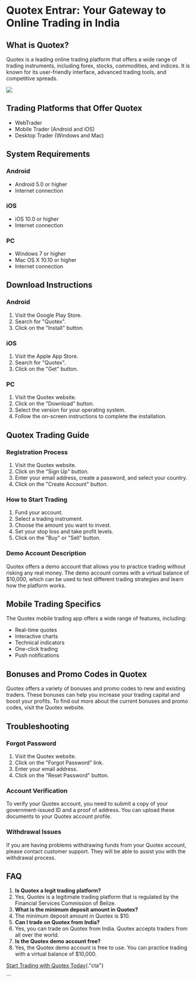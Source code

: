 # Quotex Entrar: Your Gateway to Online Trading in India

## What is Quotex?

Quotex is a leading online trading platform that offers a wide range of
trading instruments, including forex, stocks, commodities, and indices.
It is known for its user-friendly interface, advanced trading tools, and
competitive spreads.

[![](https://static.quotex.io/files/4_en/300_250.jpg)](https://traff.sbs/brokerqxlid)

## Trading Platforms that Offer Quotex

-   WebTrader
-   Mobile Trader (Android and iOS)
-   Desktop Trader (Windows and Mac)

## System Requirements

### Android

-   Android 5.0 or higher
-   Internet connection

### iOS

-   iOS 10.0 or higher
-   Internet connection

### PC

-   Windows 7 or higher
-   Mac OS X 10.10 or higher
-   Internet connection

## Download Instructions

### Android

1.  Visit the Google Play Store.
2.  Search for "Quotex".
3.  Click on the "Install" button.

### iOS

1.  Visit the Apple App Store.
2.  Search for "Quotex".
3.  Click on the "Get" button.

### PC

1.  Visit the Quotex website.
2.  Click on the "Download" button.
3.  Select the version for your operating system.
4.  Follow the on-screen instructions to complete the installation.

## Quotex Trading Guide

### Registration Process

1.  Visit the Quotex website.
2.  Click on the "Sign Up" button.
3.  Enter your email address, create a password, and select your
    country.
4.  Click on the "Create Account" button.

### How to Start Trading

1.  Fund your account.
2.  Select a trading instrument.
3.  Choose the amount you want to invest.
4.  Set your stop loss and take profit levels.
5.  Click on the "Buy" or "Sell" button.

### Demo Account Description

Quotex offers a demo account that allows you to practice trading without
risking any real money. The demo account comes with a virtual balance of
\$10,000, which can be used to test different trading strategies and
learn how the platform works.

## Mobile Trading Specifics

The Quotex mobile trading app offers a wide range of features,
including:

-   Real-time quotes
-   Interactive charts
-   Technical indicators
-   One-click trading
-   Push notifications

## Bonuses and Promo Codes in Quotex

Quotex offers a variety of bonuses and promo codes to new and existing
traders. These bonuses can help you increase your trading capital and
boost your profits. To find out more about the current bonuses and promo
codes, visit the Quotex website.

## Troubleshooting

### Forgot Password

1.  Visit the Quotex website.
2.  Click on the "Forgot Password" link.
3.  Enter your email address.
4.  Click on the "Reset Password" button.

### Account Verification

To verify your Quotex account, you need to submit a copy of your
government-issued ID and a proof of address. You can upload these
documents to your Quotex account profile.

### Withdrawal Issues

If you are having problems withdrawing funds from your Quotex account,
please contact customer support. They will be able to assist you with
the withdrawal process.

## FAQ

1.  **Is Quotex a legit trading platform?**
2.  Yes, Quotex is a legitimate trading platform that is regulated by
    the Financial Services Commission of Belize.
3.  **What is the minimum deposit amount in Quotex?**
4.  The minimum deposit amount in Quotex is \$10.
5.  **Can I trade on Quotex from India?**
6.  Yes, you can trade on Quotex from India. Quotex accepts traders from
    all over the world.
7.  **Is the Quotex demo account free?**
8.  Yes, the Quotex demo account is free to use. You can practice
    trading with a virtual balance of \$10,000.

[Start Trading with Quotex
Today](\%22https://traff.sbs/brokerqxsignup\%22){."cta"}

\`\`\`

